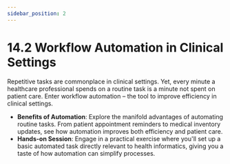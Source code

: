 ```yaml
---
sidebar_position: 2
---
```


# 14.2 Workflow Automation in Clinical Settings

Repetitive tasks are commonplace in clinical settings. Yet, every minute a healthcare professional spends on a routine task is a minute not spent on patient care. Enter workflow automation – the tool to improve efficiency in clinical settings.

- **Benefits of Automation**: Explore the manifold advantages of automating routine tasks. From patient appointment reminders to medical inventory updates, see how automation improves both efficiency and patient care.
- **Hands-on Session**: Engage in a practical exercise where you'll set up a basic automated task directly relevant to health informatics, giving you a taste of how automation can simplify processes.
